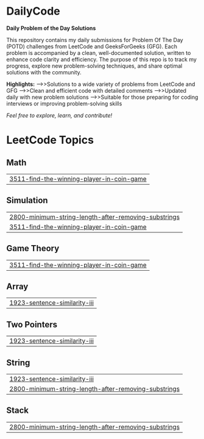 # DailyCode
**Daily Problem of the Day Solutions**

This repository contains my daily submissions for Problem Of The Day (POTD) challenges from LeetCode and GeeksForGeeks (GFG). Each problem is accompanied by a clean, well-documented solution, written to enhance code clarity and efficiency. The purpose of this repo is to track my progress, explore new problem-solving techniques, and share optimal solutions with the community.

__Highlights:__
-->>Solutions to a wide variety of problems from LeetCode and GFG
-->>Clean and efficient code with detailed comments
-->>Updated daily with new problem solutions
-->>Suitable for those preparing for coding interviews or improving problem-solving skills

*Feel free to explore, learn, and contribute!*
<!---LeetCode Topics Start-->
# LeetCode Topics
## Math
|  |
| ------- |
| [3511-find-the-winning-player-in-coin-game](https://github.com/shane-Coder/DailyCode/tree/master/3511-find-the-winning-player-in-coin-game) |
## Simulation
|  |
| ------- |
| [2800-minimum-string-length-after-removing-substrings](https://github.com/shane-Coder/DailyCode/tree/master/2800-minimum-string-length-after-removing-substrings) |
| [3511-find-the-winning-player-in-coin-game](https://github.com/shane-Coder/DailyCode/tree/master/3511-find-the-winning-player-in-coin-game) |
## Game Theory
|  |
| ------- |
| [3511-find-the-winning-player-in-coin-game](https://github.com/shane-Coder/DailyCode/tree/master/3511-find-the-winning-player-in-coin-game) |
## Array
|  |
| ------- |
| [1923-sentence-similarity-iii](https://github.com/shane-Coder/DailyCode/tree/master/1923-sentence-similarity-iii) |
## Two Pointers
|  |
| ------- |
| [1923-sentence-similarity-iii](https://github.com/shane-Coder/DailyCode/tree/master/1923-sentence-similarity-iii) |
## String
|  |
| ------- |
| [1923-sentence-similarity-iii](https://github.com/shane-Coder/DailyCode/tree/master/1923-sentence-similarity-iii) |
| [2800-minimum-string-length-after-removing-substrings](https://github.com/shane-Coder/DailyCode/tree/master/2800-minimum-string-length-after-removing-substrings) |
## Stack
|  |
| ------- |
| [2800-minimum-string-length-after-removing-substrings](https://github.com/shane-Coder/DailyCode/tree/master/2800-minimum-string-length-after-removing-substrings) |
<!---LeetCode Topics End-->